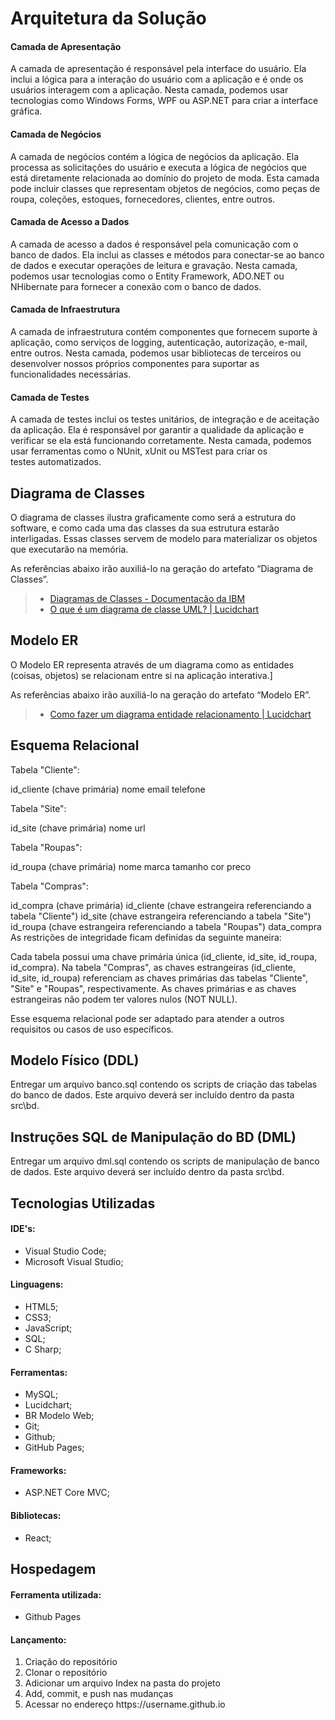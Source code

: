 # Arquitetura da Solução
<!-- 
<span style="color:red">Pré-requisitos: <a href="3-Projeto de Interface.md"> Projeto de Interface</a></span>

Definição de como o software é estruturado em termos dos componentes que fazem parte da solução e do ambiente de hospedagem da aplicação.

![Arquitetura da Solução](img/arch-back.JPG)
 -->
#### Camada de Apresentação
A camada de apresentação é responsável pela interface do usuário. Ela inclui a lógica para a interação do usuário com a aplicação e é onde os usuários interagem com a aplicação. Nesta camada, podemos usar tecnologias como Windows Forms, WPF ou ASP.NET para criar a interface gráfica.

#### Camada de Negócios
A camada de negócios contém a lógica de negócios da aplicação. Ela processa as solicitações do usuário e executa a lógica de negócios que está diretamente relacionada ao domínio do projeto de moda. Esta camada pode incluir classes que representam objetos de negócios, como peças de roupa, coleções, estoques, fornecedores, clientes, entre outros.

#### Camada de Acesso a Dados
A camada de acesso a dados é responsável pela comunicação com o banco de dados. Ela inclui as classes e métodos para conectar-se ao banco de dados e executar operações de leitura e gravação. Nesta camada, podemos usar tecnologias como o Entity Framework, ADO.NET ou NHibernate para fornecer a conexão com o banco de dados.

#### Camada de Infraestrutura
A camada de infraestrutura contém componentes que fornecem suporte à aplicação, como serviços de logging, autenticação, autorização, e-mail, entre outros. Nesta camada, podemos usar bibliotecas de terceiros ou desenvolver nossos próprios componentes para suportar as funcionalidades necessárias.

#### Camada de Testes
A camada de testes inclui os testes unitários, de integração e de aceitação da aplicação. Ela é responsável por garantir a qualidade da aplicação e verificar se ela está funcionando corretamente. Nesta camada, podemos usar ferramentas como o NUnit, xUnit ou MSTest para criar os testes automatizados.

## Diagrama de Classes

O diagrama de classes ilustra graficamente como será a estrutura do software, e como cada uma das classes da sua estrutura estarão interligadas. Essas classes servem de modelo para materializar os objetos que executarão na memória.

As referências abaixo irão auxiliá-lo na geração do artefato “Diagrama de Classes”.

> - [Diagramas de Classes - Documentação da IBM](https://www.ibm.com/docs/pt-br/rational-soft-arch/9.6.1?topic=diagrams-class)
> - [O que é um diagrama de classe UML? | Lucidchart](https://www.lucidchart.com/pages/pt/o-que-e-diagrama-de-classe-uml)

## Modelo ER

O Modelo ER representa através de um diagrama como as entidades (coisas, objetos) se relacionam entre si na aplicação interativa.]

As referências abaixo irão auxiliá-lo na geração do artefato “Modelo ER”.

> - [Como fazer um diagrama entidade relacionamento | Lucidchart](https://www.lucidchart.com/pages/pt/como-fazer-um-diagrama-entidade-relacionamento)

## Esquema Relacional

Tabela "Cliente":

id_cliente (chave primária)
nome
email
telefone

Tabela "Site":

id_site (chave primária)
nome
url

Tabela "Roupas":

id_roupa (chave primária)
nome
marca
tamanho
cor
preco

Tabela "Compras":

id_compra (chave primária)
id_cliente (chave estrangeira referenciando a tabela "Cliente")
id_site (chave estrangeira referenciando a tabela "Site")
id_roupa (chave estrangeira referenciando a tabela "Roupas")
data_compra 
As restrições de integridade ficam definidas da seguinte maneira:

Cada tabela possui uma chave primária única (id_cliente, id_site, id_roupa, id_compra).
Na tabela "Compras", as chaves estrangeiras (id_cliente, id_site, id_roupa) referenciam as chaves primárias das tabelas "Cliente", "Site" e "Roupas", respectivamente.
As chaves primárias e as chaves estrangeiras não podem ter valores nulos (NOT NULL).

Esse esquema relacional pode ser adaptado para atender a outros requisitos ou casos de uso específicos.

## Modelo Físico (DDL)

Entregar um arquivo banco.sql contendo os scripts de criação das tabelas do banco de dados. Este arquivo deverá ser incluído dentro da pasta src\bd.

## Instruções SQL de Manipulação do BD (DML)

Entregar um arquivo dml.sql contendo os scripts de manipulação de banco de dados. Este arquivo deverá ser incluído dentro da pasta src\bd.

## Tecnologias Utilizadas

#### IDE's:
<ul>
 <li>  Visual Studio Code;</li>
 <li>  Microsoft Visual Studio;</li>
</ul>

#### Linguagens:
<ul>
 <li>  HTML5;</li>
 <li>  CSS3;</li>
 <li>  JavaScript;</li>
 <li>  SQL;</li>
 <li>  C Sharp;</li>
</ul>

#### Ferramentas:
<ul>
 <li>  MySQL;</li>
 <li>  Lucidchart;</li>
 <li>  BR Modelo Web;</li>
 <li>  Git;</li>
 <li>  Github;</li>
 <li>  GitHub Pages;</li>
</ul>

#### Frameworks:
<ul>
 <li>  ASP.NET Core MVC;</li>
</ul>

#### Bibliotecas:
<ul>
 <li>  React;</li>
</ul>

## Hospedagem

#### Ferramenta utilizada:

<ul>
 <li>Github Pages</li>
</ul>

#### Lançamento:

<ol>
 <li>Criação do repositório</li>
 <li>Clonar o repositório</li>
 <li>Adicionar um arquivo Index na pasta do projeto</li>
 <li>Add, commit, e push nas mudanças</li>
 <li>Acessar no endereço https://username.github.io</li>
</ol>

